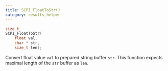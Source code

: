 ```yaml
---
title: SCPI_FloatToStr()
category: results_helper
---
```


```c
size_t
SCPI_FloatToStr(
    float val,
    char * str,
    size_t len);
```

Convert float value `val` to prepared string buffer `str`. This function expects maximal length of the `str` buffer as `len`.